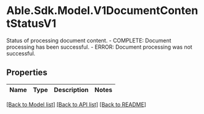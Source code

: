 # Able.Sdk.Model.V1DocumentContentStatusV1
Status of processing document content.   - COMPLETE: Document processing has been successful.  - ERROR: Document processing was not successful.
## Properties

Name | Type | Description | Notes
------------ | ------------- | ------------- | -------------

[[Back to Model list]](../README.md#documentation-for-models) [[Back to API list]](../README.md#documentation-for-api-endpoints) [[Back to README]](../README.md)

